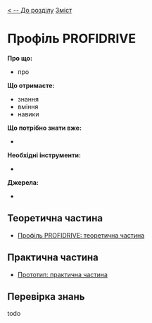[< -- До розділу](../README.md)         [Зміст](../../contents.md)

# Профіль PROFIDRIVE

**Про що:**

- про 

**Що отримаєте:**

- знання 
- вміння 
- навики 

**Що потрібно знати вже:**

- 

**Необхідні інструменти:**

- 

**Джерела:** 

- 

## Теоретична частина

- [Профіль PROFIDRIVE: теоретична частина](teor.md)

## Практична частина

- [Прототип: практична частина](lab.md)

## Перевірка знань

todo
